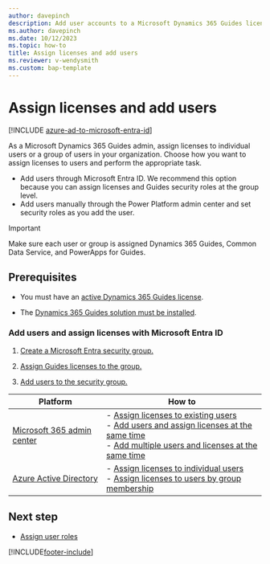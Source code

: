 ```yaml
---
author: davepinch
description: Add user accounts to a Microsoft Dynamics 365 Guides license.
ms.author: davepinch
ms.date: 10/12/2023
ms.topic: how-to
title: Assign licenses and add users
ms.reviewer: v-wendysmith
ms.custom: bap-template
---
```


# Assign licenses and add users

[!INCLUDE [azure-ad-to-microsoft-entra-id](../includes/azure-ad-to-microsoft-entra-id.md)]

As a Microsoft Dynamics 365 Guides admin, assign licenses to individual users or a group of users in your organization. Choose how you want to assign licenses to users and perform the appropriate task.

- Add users through Microsoft Entra ID. We recommend this option because you can assign licenses and Guides security roles at the group level.
- Add users manually through the Power Platform admin center and set security roles as you add the user.

> [!IMPORTANT]
> Make sure each user or group is assigned Dynamics 365 Guides, Common Data Service, and PowerApps for Guides.

## Prerequisites

- You must have an [active Dynamics 365 Guides license](buy-guides.md).

- The [Dynamics 365 Guides solution must be installed](install-guides.md).

### Add users and assign licenses with Microsoft Entra ID

1. [Create a Microsoft Entra security group.](/entra/fundamentals/groups-view-azure-portal)

1. [Assign Guides licenses to the group.](/entra/identity/users/licensing-groups-assign)

1. [Add users to the security group.](/entra/fundamentals/concept-group-based-licensing)



| Platform | How to |
|---|---|
|[Microsoft 365 admin center](https://admin.microsoft.com/AdminPortal/)| - [Assign licenses to existing users](/microsoft-365/admin/manage/assign-licenses-to-users)<br>- [Add users and assign licenses at the same time](/microsoft-365/admin/add-users/add-users)<br>- [Add multiple users and licenses at the same time](/microsoft-365/admin/add-users/add-users#add-multiple-users-at-the-same-time-in-dashboard-view)|
|[Azure Active Directory](https://portal.azure.com/)|- [Assign licenses to individual users](/azure/active-directory/fundamentals/license-users-groups)<br>- [Assign licenses to users by group membership](/azure/active-directory/enterprise-users/licensing-groups-assign)|

## Next step

- [Assign user roles](assign-role.md)

[!INCLUDE[footer-include](../includes/footer-banner.md)]